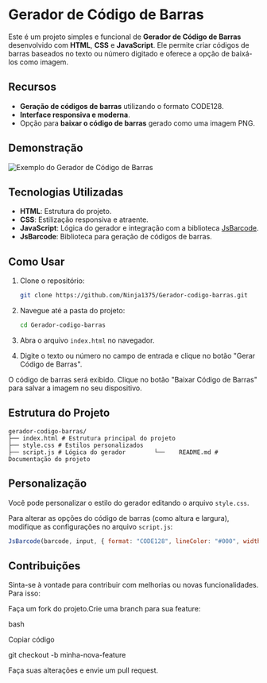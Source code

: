 # Gerador de Código de Barras 

Este é um projeto simples e funcional de **Gerador de Código de Barras** desenvolvido com **HTML**, **CSS** e **JavaScript**. Ele permite criar códigos de barras baseados no texto ou número digitado e oferece a opção de baixá-los como imagem.

## Recursos

- **Geração de códigos de barras** utilizando o formato CODE128.
- **Interface responsiva e moderna**.
- Opção para **baixar o código de barras** gerado como uma imagem PNG.

## Demonstração

![Exemplo do Gerador de Código de Barras](https://via.placeholder.com/800x400?text=Demo+do+Gerador+de+C%C3%B3digo+de+Barras)

## Tecnologias Utilizadas

- **HTML**: Estrutura do projeto.
- **CSS**: Estilização responsiva e atraente.
- **JavaScript**: Lógica do gerador e integração com a biblioteca [JsBarcode](https://github.com/lindell/JsBarcode).
- **JsBarcode**: Biblioteca para geração de códigos de barras.

## Como Usar

1. Clone o repositório:
   ```bash
   git clone https://github.com/Ninja1375/Gerador-codigo-barras.git
   ```

2. Navegue até a pasta do projeto:

   ```bash
   cd Gerador-codigo-barras
   ```

3. Abra o arquivo `index.html` no navegador.

4. Digite o texto ou número no campo de entrada e clique no botão "Gerar Código de Barras".

O código de barras será exibido. Clique no botão "Baixar Código de Barras" para salvar a imagem no seu dispositivo.

## Estrutura do Projeto

   ```plaintext
   gerador-codigo-barras/
   ├── index.html # Estrutura principal do projeto
   ├── style.css # Estilos personalizados
   ├── script.js # Lógica do gerador        └──    README.md # Documentação do projeto 
   ```

## Personalização

Você pode personalizar o estilo do gerador editando o arquivo `style.css`. 

Para alterar as opções do código de barras (como altura e largura), modifique as configurações no arquivo `script.js`:

```javascript
JsBarcode(barcode, input, { format: "CODE128", lineColor: "#000", width: 2, height: 100, displayValue: true, fontSize: 18, }); 
```
## Contribuições

Sinta-se à vontade para contribuir com melhorias ou novas funcionalidades. Para isso:

Faça um fork do projeto.Crie uma branch para sua feature:

bash

Copiar código

git checkout -b minha-nova-feature 

Faça suas alterações e envie um pull request.
